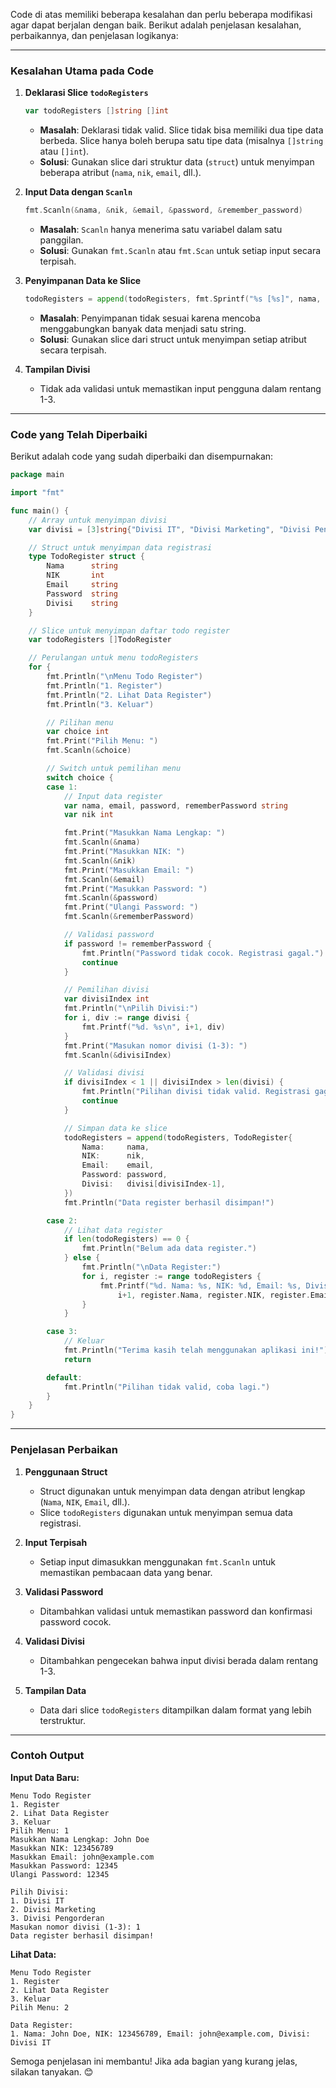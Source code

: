 Code di atas memiliki beberapa kesalahan dan perlu beberapa modifikasi agar dapat berjalan dengan baik. Berikut adalah penjelasan kesalahan, perbaikannya, dan penjelasan logikanya:

---

### **Kesalahan Utama pada Code**
1. **Deklarasi Slice `todoRegisters`**
   ```go
   var todoRegisters []string []int
   ```
   - **Masalah**: Deklarasi tidak valid. Slice tidak bisa memiliki dua tipe data berbeda. Slice hanya boleh berupa satu tipe data (misalnya `[]string` atau `[]int`).
   - **Solusi**: Gunakan slice dari struktur data (`struct`) untuk menyimpan beberapa atribut (`nama`, `nik`, `email`, dll.).

2. **Input Data dengan `Scanln`**
   ```go
   fmt.Scanln(&nama, &nik, &email, &password, &remember_password)
   ```
   - **Masalah**: `Scanln` hanya menerima satu variabel dalam satu panggilan.
   - **Solusi**: Gunakan `fmt.Scanln` atau `fmt.Scan` untuk setiap input secara terpisah.

3. **Penyimpanan Data ke Slice**
   ```go
   todoRegisters = append(todoRegisters, fmt.Sprintf("%s [%s]", nama, nik, email, password, remember_password, divisi[divisiIndex-1]))
   ```
   - **Masalah**: Penyimpanan tidak sesuai karena mencoba menggabungkan banyak data menjadi satu string.
   - **Solusi**: Gunakan slice dari struct untuk menyimpan setiap atribut secara terpisah.

4. **Tampilan Divisi**
   - Tidak ada validasi untuk memastikan input pengguna dalam rentang 1-3.

---

### **Code yang Telah Diperbaiki**
Berikut adalah code yang sudah diperbaiki dan disempurnakan:

```go
package main

import "fmt"

func main() {
	// Array untuk menyimpan divisi
	var divisi = [3]string{"Divisi IT", "Divisi Marketing", "Divisi Pengorderan"}

	// Struct untuk menyimpan data registrasi
	type TodoRegister struct {
		Nama      string
		NIK       int
		Email     string
		Password  string
		Divisi    string
	}

	// Slice untuk menyimpan daftar todo register
	var todoRegisters []TodoRegister

	// Perulangan untuk menu todoRegisters
	for {
		fmt.Println("\nMenu Todo Register")
		fmt.Println("1. Register")
		fmt.Println("2. Lihat Data Register")
		fmt.Println("3. Keluar")

		// Pilihan menu
		var choice int
		fmt.Print("Pilih Menu: ")
		fmt.Scanln(&choice)

		// Switch untuk pemilihan menu
		switch choice {
		case 1:
			// Input data register
			var nama, email, password, rememberPassword string
			var nik int

			fmt.Print("Masukkan Nama Lengkap: ")
			fmt.Scanln(&nama)
			fmt.Print("Masukkan NIK: ")
			fmt.Scanln(&nik)
			fmt.Print("Masukkan Email: ")
			fmt.Scanln(&email)
			fmt.Print("Masukkan Password: ")
			fmt.Scanln(&password)
			fmt.Print("Ulangi Password: ")
			fmt.Scanln(&rememberPassword)

			// Validasi password
			if password != rememberPassword {
				fmt.Println("Password tidak cocok. Registrasi gagal.")
				continue
			}

			// Pemilihan divisi
			var divisiIndex int
			fmt.Println("\nPilih Divisi:")
			for i, div := range divisi {
				fmt.Printf("%d. %s\n", i+1, div)
			}
			fmt.Print("Masukan nomor divisi (1-3): ")
			fmt.Scanln(&divisiIndex)

			// Validasi divisi
			if divisiIndex < 1 || divisiIndex > len(divisi) {
				fmt.Println("Pilihan divisi tidak valid. Registrasi gagal.")
				continue
			}

			// Simpan data ke slice
			todoRegisters = append(todoRegisters, TodoRegister{
				Nama:     nama,
				NIK:      nik,
				Email:    email,
				Password: password,
				Divisi:   divisi[divisiIndex-1],
			})
			fmt.Println("Data register berhasil disimpan!")

		case 2:
			// Lihat data register
			if len(todoRegisters) == 0 {
				fmt.Println("Belum ada data register.")
			} else {
				fmt.Println("\nData Register:")
				for i, register := range todoRegisters {
					fmt.Printf("%d. Nama: %s, NIK: %d, Email: %s, Divisi: %s\n",
						i+1, register.Nama, register.NIK, register.Email, register.Divisi)
				}
			}

		case 3:
			// Keluar
			fmt.Println("Terima kasih telah menggunakan aplikasi ini!")
			return

		default:
			fmt.Println("Pilihan tidak valid, coba lagi.")
		}
	}
}
```

---

### **Penjelasan Perbaikan**
1. **Penggunaan Struct**
   - Struct digunakan untuk menyimpan data dengan atribut lengkap (`Nama`, `NIK`, `Email`, dll.).
   - Slice `todoRegisters` digunakan untuk menyimpan semua data registrasi.

2. **Input Terpisah**
   - Setiap input dimasukkan menggunakan `fmt.Scanln` untuk memastikan pembacaan data yang benar.

3. **Validasi Password**
   - Ditambahkan validasi untuk memastikan password dan konfirmasi password cocok.

4. **Validasi Divisi**
   - Ditambahkan pengecekan bahwa input divisi berada dalam rentang 1-3.

5. **Tampilan Data**
   - Data dari slice `todoRegisters` ditampilkan dalam format yang lebih terstruktur.

---

### **Contoh Output**
**Input Data Baru:**
```
Menu Todo Register
1. Register
2. Lihat Data Register
3. Keluar
Pilih Menu: 1
Masukkan Nama Lengkap: John Doe
Masukkan NIK: 123456789
Masukkan Email: john@example.com
Masukkan Password: 12345
Ulangi Password: 12345

Pilih Divisi:
1. Divisi IT
2. Divisi Marketing
3. Divisi Pengorderan
Masukan nomor divisi (1-3): 1
Data register berhasil disimpan!
```

**Lihat Data:**
```
Menu Todo Register
1. Register
2. Lihat Data Register
3. Keluar
Pilih Menu: 2

Data Register:
1. Nama: John Doe, NIK: 123456789, Email: john@example.com, Divisi: Divisi IT
```

Semoga penjelasan ini membantu! Jika ada bagian yang kurang jelas, silakan tanyakan. 😊